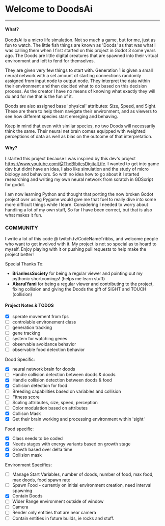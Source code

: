 # Welcome to DoodsAi
---

#### What?
DoodsAi is a micro life simulation. Not so much a game, but for me, just as fun to watch. The little fish things are known as 'Doods' as that was what I was calling them when I first started on this project in Godot 3 some years ago. 
The Doods are little digital creatures that are spawned into their virtual environment and left to fend for themselves. 

They are given very few things to start with. Generation 1 is given a small neural network with a set amount of starting connections randomly assigned from input node to output node. They interpret the data within their environment and then decided what to do based on this decision process. As the creator I have no means of knowing what exactly they will do and for me that is the fun of it.

Doods are also assigned base 'physical' attributes: Size, Speed, and Sight. These are there to help them navigate their environment, and as viewers to see how different species start emerging and behaving.

Keep in mind that even with similar species, no two Doods will necessarily think the same. Their neural net brain comes equipped with weighted perceptions of data as well as bias on the outcome of that interpretation.

#### Why?
I started this project because I was inspired by this dev's project https://www.youtube.com/@TheBibitesDigitalLife. I wanted to get into game dev but didnt have an idea, I also like simulation and the study of micro biology and behaviors. So with no idea how to go about it I started researching and writing my own neural network from scratch in GDScript for godot.

I am now learning Python and thought that porting the now broken Godot project over using Pygame would give me that fuel to really dive into some more difficult things while I learn. Considering I needed to worry about handling a lot of my own stuff, So far I have been correct, but that is also what makes it fun.

### COMMUNITY
I write a lot of this code @ twitch.tv/CodeNameTribbs, and welcome people who want to get involved with it. My project is not so special as to hoard to myself. Enjoy playing with it or pushing pull requests to help make the project better!


Special Thanks To:
- __BrianlessSociety__ for being a regular viewer and pointing out my pythonic shortcomings! (helps me learn stuff)
- __AkaruiYami__ for being a regular viewer and contributing to the project, fixing collision and giving the Doods the gift of SIGHT and TOUCH (collision)

#### Project Notes & TODOS
- [X] sperate movement from fps
- [ ] controlable environement class
- [ ] generation tracking
- [ ] gene tracking
- [ ] system for watching genes
- [ ] observable avoidance behavior
- [ ] observable food detection behavior

Dood Specific:
- [X] neural network brain for doods
- [ ] Handle collision detection between doods & doods
- [x] Handle collision detection between doods & food
- [X] Collision detection for food
- [ ] Breeding capabilities based on variables and collision
- [ ] Fitness score
- [ ] Scaling attributes, size, speed, perception
- [ ] Color modulation based on attributes
- [X] Collison Mask
- [X] Get their brain working and processing environment within 'sight'
 
Food specific:
- [X] Class needs to be coded
- [X] Needs stages with energy variants based on growth stage
- [X] Growth based over delta time
- [X] Collision mask

Environment Specifics:
- [ ] Manage Start Variables, number of doods, number of food, max food, max doods, food spawn rate
- [ ] Spawn Food - currently on initial environment creation, need interval spawning
- [X] Contain Doods
- [ ] Wider Range environment outside of window
- [ ] Camera
- [ ] Render only entities that are near camera
- [ ] Contain entities in future builds, ie rocks and stuff.